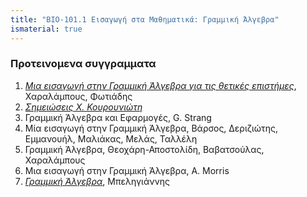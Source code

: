 ```yaml
---
title: "ΒΙΟ-101.1 Εισαγωγή στα Μαθηματικά: Γραμμική Άλγεβρα"
ismaterial: true
---
```


### Προτεινομενα συγγραμματα
1. [*Μια εισαγωγή στην Γραμμική Άλγεβρα για τις θετικές επιστήμες*](https://repository.kallipos.gr/handle/11419/2329), Χαραλάμπους, Φωτιάδης
2. [*Σημειώσεις Χ. Κουρουνιώτη*](http://users.math.uoc.gr/~chrisk/)
3. Γραμμική Άλγεβρα και Εφαρμογές, G. Strang
4. Μία εισαγωγή στην Γραμμική Άλγεβρα, Βάρσος, Δεριζιώτης, Εμμανουήλ, Μαλιάκας, Μελάς, Ταλλέλη
5. Γραμμική Άλγεβρα, Θεοχάρη-Αποστολίδη, Βαβατσούλας, Χαραλάμπους
6. Μια εισαγωγή στην Γραμμική Άλγεβρα, A. Morris
7. [*Γραμμική Άλγεβρα*](https://mathbooksgr.files.wordpress.com/2011/11/linearalgebra.pdf), Μπεληγιάννης
